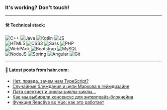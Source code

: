 ### It's working? Don't touch!

---

#### 🛠️ Technical stack:

![C++](https://img.shields.io/badge/C++-informational?logo=c%2B%2B&style=flat&logoColor=white&color=9C033A)
![Java](https://img.shields.io/badge/Java-informational?logo=java&style=flat&logoColor=white&color=007396)
![Kotlin](https://img.shields.io/badge/Kotlin-informational?logo=Kotlin&style=flat&logoColor=white&color=0095D5)
![JS](https://img.shields.io/badge/JS-informational?logo=javaScript&style=flat&logoColor=black&color=F7Df1E) <br>
![HTML5](https://img.shields.io/badge/HTML5-informational?logo=html5&style=flat&logoColor=white&color=E34F26)
![CSS3](https://img.shields.io/badge/CSS3-informational?logo=css3&style=flat&logoColor=white&color=157286)
![Sass](https://img.shields.io/badge/Saas-informational?logo=sass&style=flat&logoColor=white&color=hotpink)
![PHP](https://img.shields.io/badge/PHP-informational?logo=php&style=flat&logoColor=white&color=777BB4) <br>
![WebPAck](https://img.shields.io/badge/WebPack-informational?logo=webPack&style=flat&logoColor=white&color=FF6F00)
![Bootstrap](https://img.shields.io/badge/Bootstrap-informational?logo=Bootstrap&style=flat&logoColor=white&color=7952B3)
![MySQL](https://img.shields.io/badge/MySQL-informational?logo=MySQL&style=flat&logoColor=white&color=00f) <br>
![NodeJS](https://img.shields.io/badge/NodeJS-informational?logo=node.js&style=flat&logoColor=white&color=43853D)
![Spring](https://img.shields.io/badge/Spring-informational?logo=Spring&style=flat&logoColor=white&color=0A9EDC)
![Angular](https://img.shields.io/badge/Vue-informational?logo=vue.js&style=flat&logoColor=white&color=red)
![Git](https://img.shields.io/badge/Git-informational?logo=git&style=flat&logoColor=white&color=darkorange)

___

#### 💬 Latest posts from habr.com:

<!-- BLOG-POST-LIST:START -->
- [Нет, правда, зачем нам TypeScript?](https://habr.com/ru/post/664604/?utm_source=habrahabr&utm_medium=rss&utm_campaign=664604)
- [Случайные блуждания и цепи Маркова в геймдизайне](https://habr.com/ru/post/664392/?utm_source=habrahabr&utm_medium=rss&utm_campaign=664392)
- [Дата саентист и циклы-циклы-циклы…](https://habr.com/ru/post/664634/?utm_source=habrahabr&utm_medium=rss&utm_campaign=664634)
- [Как мы выбирали консенсус для энтерпрайз-блокчейна](https://habr.com/ru/post/664624/?utm_source=habrahabr&utm_medium=rss&utm_campaign=664624)
- [Функция Reactive во Vue: как это работает](https://habr.com/ru/post/664506/?utm_source=habrahabr&utm_medium=rss&utm_campaign=664506)
<!-- BLOG-POST-LIST:END -->
